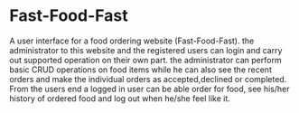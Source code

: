 # Fast-Food-Fast
A user interface for a  food ordering website (Fast-Food-Fast). the administrator to this website and the registered users can login and carry out supported operation on their own part.
the administrator can perform basic CRUD operations on food items while he can also see the recent orders and make the individual orders as accepted,declined or completed.
From the users end a logged in user can be able order for food, see his/her history of ordered food and log out when he/she feel like it. 

